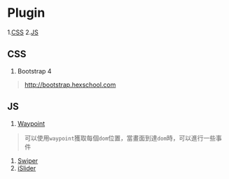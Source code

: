 # Plugin
1.[CSS](#css)
2.[JS](#js)
## <span id="css">CSS</span>
1. Bootstrap 4
> http://bootstrap.hexschool.com

## <span id="js">JS</span>
1. <a href="http://imakewebthings.com/waypoints/api/waypoint">Waypoint</a>
> 可以使用`waypoint`獲取每個`dom`位置，當畫面到達`dom`時，可以進行一些事件
1. <a href="http://idangero.us/swiper/">Swiper</a>
1. <a href="http://be-fe.github.io/iSlider/index.html">iSlider</a>